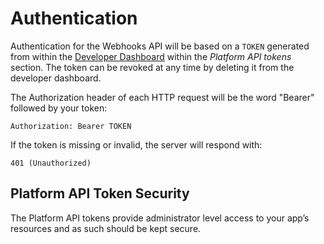 # Authentication

Authentication for the Webhooks API will be based on a `TOKEN` generated from within the [Developer Dashboard](https://developer.layer.com/projects/keys) within the *Platform API tokens* section. The token can be revoked at any time by deleting it from the developer dashboard.

The Authorization header of each HTTP request will be the word "Bearer" followed by your token:
```text
Authorization: Bearer TOKEN
```
If the token is missing or invalid, the server will respond with:

```text
401 (Unauthorized)
```

## Platform API Token Security

The Platform API tokens provide administrator level access to your app’s resources and as such should be kept secure.